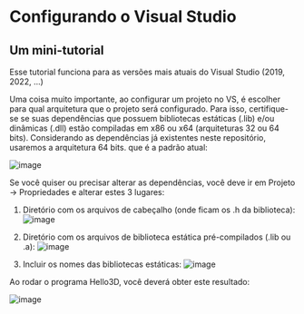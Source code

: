 # Configurando o Visual Studio 
## Um mini-tutorial

Esse tutorial funciona para as versões mais atuais do Visual Studio (2019, 2022, ...)

Uma coisa muito importante, ao configurar um projeto no VS, é escolher para qual arquitetura que o projeto será configurado. Para isso, certifique-se se suas dependências que possuem bibliotecas estáticas (.lib) e/ou dinâmicas (.dll) estão compiladas em x86 ou x64 (arquiteturas 32 ou 64 bits). Considerando as dependências já existentes neste repositório, usaremos a arquitetura 64 bits. que é a padrão atual:

![image](https://github.com/user-attachments/assets/4e8a62f9-9cce-496c-b050-538c8d4d39df)

Se você quiser ou precisar alterar as dependências, você deve ir em Projeto -> Propriedades e alterar estes 3 lugares:

1) Diretório com os arquivos de cabeçalho (onde ficam os .h da biblioteca): 
![image](https://user-images.githubusercontent.com/2465857/128772404-13b3a1a4-fc71-4a93-9de1-1eb9cba05969.png)

2) Diretório com os arquivos de biblioteca estática pré-compilados (.lib ou .a):
![image](https://user-images.githubusercontent.com/2465857/128772735-d04bec8e-edcd-485f-a103-e66f1810cdad.png)

3) Incluir os nomes das bibliotecas estáticas:
![image](https://user-images.githubusercontent.com/2465857/128772961-04745bc6-ef1d-45b3-9aa7-a623d2af3065.png)

Ao rodar o programa Hello3D, você deverá obter este resultado:

![image](https://github.com/user-attachments/assets/45e2690e-48ac-45d8-a745-1c907002927d)
